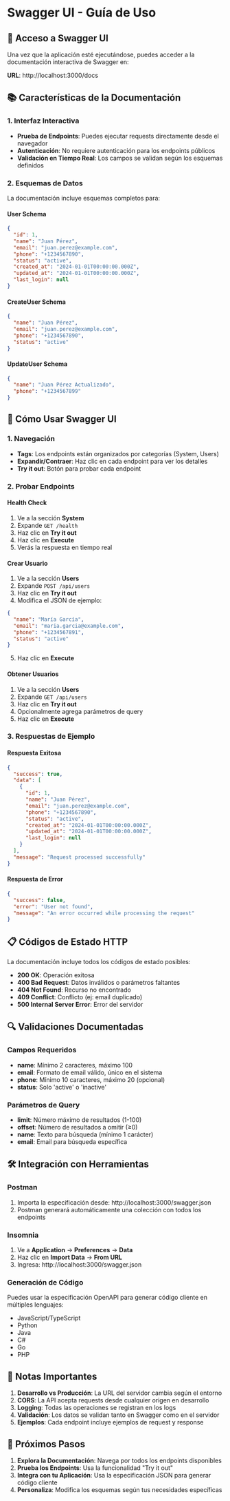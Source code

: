 # Swagger UI - Guía de Uso

## 🚀 Acceso a Swagger UI

Una vez que la aplicación esté ejecutándose, puedes acceder a la documentación interactiva de Swagger en:

**URL**: http://localhost:3000/docs

## 📚 Características de la Documentación

### 1. Interfaz Interactiva
- **Prueba de Endpoints**: Puedes ejecutar requests directamente desde el navegador
- **Autenticación**: No requiere autenticación para los endpoints públicos
- **Validación en Tiempo Real**: Los campos se validan según los esquemas definidos

### 2. Esquemas de Datos
La documentación incluye esquemas completos para:

#### User Schema
```json
{
  "id": 1,
  "name": "Juan Pérez",
  "email": "juan.perez@example.com",
  "phone": "+1234567890",
  "status": "active",
  "created_at": "2024-01-01T00:00:00.000Z",
  "updated_at": "2024-01-01T00:00:00.000Z",
  "last_login": null
}
```

#### CreateUser Schema
```json
{
  "name": "Juan Pérez",
  "email": "juan.perez@example.com",
  "phone": "+1234567890",
  "status": "active"
}
```

#### UpdateUser Schema
```json
{
  "name": "Juan Pérez Actualizado",
  "phone": "+1234567899"
}
```

## 🔧 Cómo Usar Swagger UI

### 1. Navegación
- **Tags**: Los endpoints están organizados por categorías (System, Users)
- **Expandir/Contraer**: Haz clic en cada endpoint para ver los detalles
- **Try it out**: Botón para probar cada endpoint

### 2. Probar Endpoints

#### Health Check
1. Ve a la sección **System**
2. Expande `GET /health`
3. Haz clic en **Try it out**
4. Haz clic en **Execute**
5. Verás la respuesta en tiempo real

#### Crear Usuario
1. Ve a la sección **Users**
2. Expande `POST /api/users`
3. Haz clic en **Try it out**
4. Modifica el JSON de ejemplo:
```json
{
  "name": "María García",
  "email": "maria.garcia@example.com",
  "phone": "+1234567891",
  "status": "active"
}
```
5. Haz clic en **Execute**

#### Obtener Usuarios
1. Ve a la sección **Users**
2. Expande `GET /api/users`
3. Haz clic en **Try it out**
4. Opcionalmente agrega parámetros de query
5. Haz clic en **Execute**

### 3. Respuestas de Ejemplo

#### Respuesta Exitosa
```json
{
  "success": true,
  "data": [
    {
      "id": 1,
      "name": "Juan Pérez",
      "email": "juan.perez@example.com",
      "phone": "+1234567890",
      "status": "active",
      "created_at": "2024-01-01T00:00:00.000Z",
      "updated_at": "2024-01-01T00:00:00.000Z",
      "last_login": null
    }
  ],
  "message": "Request processed successfully"
}
```

#### Respuesta de Error
```json
{
  "success": false,
  "error": "User not found",
  "message": "An error occurred while processing the request"
}
```

## 📋 Códigos de Estado HTTP

La documentación incluye todos los códigos de estado posibles:

- **200 OK**: Operación exitosa
- **400 Bad Request**: Datos inválidos o parámetros faltantes
- **404 Not Found**: Recurso no encontrado
- **409 Conflict**: Conflicto (ej: email duplicado)
- **500 Internal Server Error**: Error del servidor

## 🔍 Validaciones Documentadas

### Campos Requeridos
- **name**: Mínimo 2 caracteres, máximo 100
- **email**: Formato de email válido, único en el sistema
- **phone**: Mínimo 10 caracteres, máximo 20 (opcional)
- **status**: Solo 'active' o 'inactive'

### Parámetros de Query
- **limit**: Número máximo de resultados (1-100)
- **offset**: Número de resultados a omitir (≥0)
- **name**: Texto para búsqueda (mínimo 1 carácter)
- **email**: Email para búsqueda específica

## 🛠️ Integración con Herramientas

### Postman
1. Importa la especificación desde: http://localhost:3000/swagger.json
2. Postman generará automáticamente una colección con todos los endpoints

### Insomnia
1. Ve a **Application** → **Preferences** → **Data**
2. Haz clic en **Import Data** → **From URL**
3. Ingresa: http://localhost:3000/swagger.json

### Generación de Código
Puedes usar la especificación OpenAPI para generar código cliente en múltiples lenguajes:
- JavaScript/TypeScript
- Python
- Java
- C#
- Go
- PHP

## 📝 Notas Importantes

1. **Desarrollo vs Producción**: La URL del servidor cambia según el entorno
2. **CORS**: La API acepta requests desde cualquier origen en desarrollo
3. **Logging**: Todas las operaciones se registran en los logs
4. **Validación**: Los datos se validan tanto en Swagger como en el servidor
5. **Ejemplos**: Cada endpoint incluye ejemplos de request y response

## 🚀 Próximos Pasos

1. **Explora la Documentación**: Navega por todos los endpoints disponibles
2. **Prueba los Endpoints**: Usa la funcionalidad "Try it out"
3. **Integra con tu Aplicación**: Usa la especificación JSON para generar código cliente
4. **Personaliza**: Modifica los esquemas según tus necesidades específicas